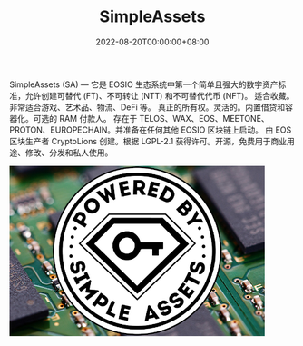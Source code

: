 ﻿---
title: "SimpleAssets"
description: "SimpleAssets (SA) — 它是 EOSIO 生态系统中数字资产的第一个、简单且强大的标准，允许创建 FT、NTT 和 NFT。"
date: 2022-08-20T00:00:00+08:00
lastmod: 2022-08-20T00:00:00+08:00
draft: false
authors: ["boogArno"]
featuredImage: "simpleassets.png"
tags: ["Other","SimpleAssets"]
categories: ["nfts"]
nfts: ["Other"]
blockchain: ""
website: "https://simpleassets.io"
twitter: "https://twitter.com/EOS_CryptoLions"
discord: ""
telegram: ""
github: "https://github.com/CryptoLions/SimpleAssets"
youtube: "https://www.youtube.com/channel/UCxQkC4oWh4Z6dwzSDrHZlXg"
twitch: ""
facebook: "https://t.me/CryptoLions_io"
instagram: ""
reddit: ""
medium: ""
steam: ""
gitbook: ""
googleplay: ""
appstore: ""
status: "Live"
weight: 
lightgallery: true
toc: true
pinned: false
recommend: false
recommend1: false
---
SimpleAssets (SA) — 它是 EOSIO 生态系统中第一个简单且强大的数字资产标准，允许创建可替代 (FT)、不可转让 (NTT) 和不可替代代币 (NFT)。
适合收藏。非常适合游戏、艺术品、物流、DeFi 等。
真正的所有权。灵活的。内置借贷和容器化。可选的 RAM 付款人。
存在于 TELOS、WAX、EOS、MEETONE、PROTON、EUROPECHAIN。并准备在任何其他 EOSIO 区块链上启动。
由 EOS 区块生产者 CryptoLions 创建。根据 LGPL-2.1 获得许可。开源，免费用于商业用途、修改、分发和私人使用。

![simpleassets-dapp-other-telos-image1_016c5cb9181fb863cfee9382df0f8a03](simpleassets-dapp-other-telos-image1_016c5cb9181fb863cfee9382df0f8a03.png)